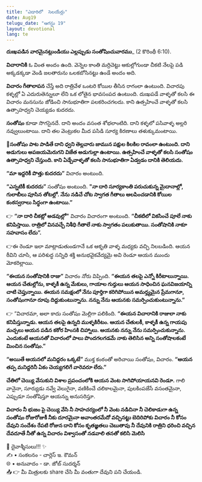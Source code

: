 ```yaml
---
title: "ఎడారిలో  సెలయేర్లు"
date: Aug19
telugu_date: "ఆగస్టు 19"
layout: devotional
lang: te
---
```



**దుఃఖపడిన వారమైనట్లుండియు ఎల్లప్పుడు సంతోషించువారము**_ (2 కొరింథీ 6:10). 

**విచారానికి** ఓ వింత అందం ఉంది. వెన్నెల కాంతి మర్రిచెట్టు ఆకుల్లోగుండా చీకటి నేలపై పడి అక్కడక్కడా వెండి జలతారును ఒలకబోసినట్టు ఉండే అందం అది.

**విచారం గీతాలాపన** చేస్తే అది రాత్రివేళ ఒంటరి కోయిల తీసిన రాగంలా ఉంటుంది. విచారపు కళ్ళల్లో ఏ ఎదురుతెన్నులూ లేని ఒక లోతైన భావసంపద ఉంటుంది. దుఃఖపడే వాళ్ళతో కలసి ఈ విచారం మనసును జోడించి సానుభూతిగా పలకరించగలదు. కాని ఉత్సహించే వాళ్ళతో కలసి ఉత్సాహధ్వని చెయ్యడం కుదరదు. 

**సంతోషం** కూడా సొగసైనదే. దాని అందం వసంత శోభలాంటిది. దాని కళ్ళలో పసివాళ్ళ అల్లరి నవ్వులుంటాయి. దాని తల వెంట్రుకల మీద పసిడి సూర్య కిరణాలు తళుక్కుమంటాయి. 

**📖సంతోషం పాట పాడితే దాని ధ్వని తెల్లవారు జామున పక్షుల కిలకిల రావంలా ఉంటుంది. దాని అడుగులు అపజయమెరుగని విజేత అడుగుల్లా ఉంటాయి. ఉత్సహించే వాళ్ళతో కలసి సంతోషం ఉత్సాహధ్వని చేస్తుంది. కాని ఏడ్చేవాళ్ళతో కలసి సానుభూతిగా ఏడ్వడం దానికి తెలియదు.**

**“మా ఇద్దరికీ పొత్తు కుదరదు”** విచారం అంటుంది.

**“ఎన్నటికీ కుదరదు”** సంతోషం అంటుంది. **"నా దారి సూర్యకాంతి పరుచుకున్న మైదానాల్లో, గులాబీలు పూసిన తోటల్లో. నేను నడిచే చోట స్వాగత గీతాలు ఆలపించడానికి కోయిల కంఠస్వరాలు సిద్ధంగా ఉంటాయి.”**

👉 **“నా దారి చీకట్లో అడవుల్లో"** విచారం విచారంగా అంటుంది. **“చీకటిలో వికసించే పూలే నాకు కనిపిస్తాయి. రాత్రిలో వినవచ్చే నిశీధి గీతాలే నాకు స్వాగతం పలుకుతాయి. సంతోషానికి నాకూ సహవాసం లేదు”.**

👉ఈ రెండూ ఇలా మాట్లాడుతుండగానే ఒక ఆకృతి వాళ్ళ మధ్యకు వచ్చి నిలబడింది. ఆయన ఠీవిని చూసి, ఆ పరిశుద్ధ సన్నిధి శక్తి అనుభవైకవేద్యమై అవి రెండూ ఆయన ముందు మోకరిల్లాయి.

**“ఈయన సంతోషానికి రాజు”** విచారం నోరు విప్పింది. **“ఈయన తలపై ఎన్నో కిరీటాలున్నాయి. ఆయన చేతుల్లోను, కాళ్ళకీ ఉన్న మేకులు, గాయాల గుర్తులు ఆయన సాధించిన ఘనవిజయాన్ని చాటి చెప్తున్నాయి. ఈయన సమక్షంలో నేను పూర్తిగా కరిగిపోయిన అమర్త్యమైన ప్రేమగానూ, సంతోషంగానూ రూపు దిద్దుకుంటున్నాను. నన్ను నేను ఆయనకు సమర్పించుకుంటున్నాను.”**

👉 “విచారమా, అలా కాదు సంతోషం మెల్లిగా పలికింది. **“ఈయన విచారానికి రాజులా నాకు కనిపిస్తున్నాడు. ఆయన తలపై ఉన్నది ముళ్ళకిరీటం. ఆయన చేతులకీ, కాళ్ళకీ ఉన్న గాయపు మచ్చలు ఆయన పడిన కఠోర హింసకి చిహ్నాలు. ఆయనకు నన్ను నేను సమర్పించుకున్నాను. ఎందుకంటే ఆయనతో విచారంలో పాలు పొందగలగడమే నాకు తెలిసిన అన్ని సంతోషాలకంటే మించిన సంతోషం.”**

**“అయితే ఆయనలో మనిద్దరం ఒక్కటే”** ముక్త కంఠంతో అరిచాయి సంతోషం, విచారం. **“ఆయన తప్ప మనిద్దరినీ ఏకం చెయ్యగలిగే వారెవరూ లేరు.”**

**చేతిలో చెయ్యి వేసుకుని విశాల ప్రపంచంలోకి ఆయన వెంట సాగిపోయాయనవి రెండూ.** గాలి వానైనా, సూర్యుడు నవ్వే వెలుగైనా, వణికించే చలికాలమైనా, పులకింపజేసే వసంతమైనా, ఎప్పుడూ సంతోషిస్తూ ఆయన్ను అనుసరిస్తూ.

**విచారం నీ భుజం పై చెయ్యి వేసి నీ సాహచర్యంలో నీ వెంట నడిచినా నీ చెలికాడుగా ఉన్న సంతోషం రోజురోజుకీ నీకు దూరమైనా అవాంతరమేదో వచ్చినట్టు బెదిరిపోకు విచారం నీ కోసం దేవుని సందేశం రేపటి రోజున దాని కోసం కృతజ్ఞతలు చెబుతావు నీ దేవునికి రాత్రిని ధరించి వచ్చిన దేవదూతే నీతో ఉన్న విచారం విశ్వాసంతో నడవాలి తనతో కలిసి మెలిసి**

<div class="blessing">🙏 <span class="bless-text">దైవాశ్శీసులు!!!</span> ✨</div>

<div class="credit">✍️ <span class="credit-text">▪ సంకలనం - చార్లెస్ ఇ. కౌమన్</span></div>
<div class="credit">🌐 <span class="credit-text">▪ అనువాదం - డా. జోబ్ సుదర్శన్</span></div>


<div class="share">📤 👉 <span class="share-text">మీ మిత్రులకు share చేసి మీ వంతుగా దేవుని పని చేయండి.</span></div>
